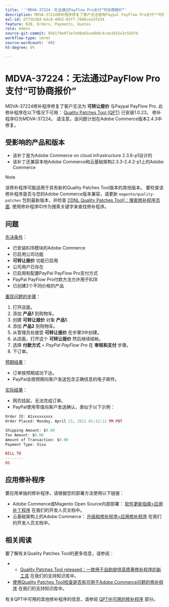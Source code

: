 ```yaml
---
title: '''MDVA-37224：无法通过PayFlow Pro支付“可协商报价”'
description: MDVA-37224修补程序修复了客户无法使用Paypal PayFlow Pro支付**可转让报价**的问题。 安装[Quality Patches Tool (QPT)](https://devdocs.magento.com/guides/v2.4/comp-mgr/patching.html#mqp) 1.0.23后，即可使用此修补程序。 修补程序ID为MDVA-37224。 请注意，该问题计划在Adobe Commerce版本2.4.3中修复。
exl-id: df75b38d-64c8-46b5-85ff-7606ce1dfd34
feature: B2B, Orders, Payments, Quotes
role: Admin
source-git-commit: 958179e0f3efe08e65ea8b0c4c4e1015e3c5bb76
workflow-type: tm+mt
source-wordcount: '491'
ht-degree: 0%

---
```


# MDVA-37224：无法通过PayFlow Pro支付“可协商报价”

MDVA-37224修补程序修复了客户无法为 **可转让报价** 与Paypal PayFlow Pro. 此修补程序在以下情况下可用： [Quality Patches Tool (QPT)](https://devdocs.magento.com/guides/v2.4/comp-mgr/patching.html#mqp) 已安装1.0.23。 修补程序ID为MDVA-37224。 请注意，该问题计划在Adobe Commerce版本2.4.3中修复。

## 受影响的产品和版本

* 该补丁是为Adobe Commerce on cloud infrastructure 2.3.6-p1设计的
* 该补丁还兼容本地Adobe Commerce和云基础架构2.3.3-2.4.2-p1上的Adobe Commerce

>[!NOTE]
>
>该修补程序可能适用于具有新的Quality Patches Tool版本的其他版本。 要检查该修补程序是否与您的Adobe Commerce版本兼容，请更新 `magento/quality-patches` 包到最新版本，并检查 [[!DNL Quality Patches Tool]：搜索修补程序页面](https://devdocs.magento.com/quality-patches/tool.html#patch-grid). 使用修补程序ID作为搜索关键字来查找修补程序。

## 问题

<u>先决条件</u>：

* 已安装B2B模块的Adobe Commerce
* 已启用公司功能
* **可转让报价** 功能已启用
* 公司用户已存在
* 已启用和配置PayPal PayFlow Pro支付方式
* PayPal PayFlow Pro付款方法允许用于B2B
* 已创建2个不同价格的产品

<u>重现问题的步骤</u>：

1. 打开店面。
1. 添加 **产品1** 到购物车。
1. 创建 **可转让报价** 对象 **产品1**.
1. 添加 **产品2** 到购物车。
1. 从管理员处接受 **可转让报价** 在步骤3中创建。
1. 从店面，打开这个 **可转让报价** 然后继续结帐。
1. 选择 **付款方式** = *PayPal PayFlow Pro* 在 **审核和支付** 步骤。
1. 下订单。

<u>预期结果</u>：

* 订单按预期成功下达。
* PayPal会按预期向客户发送包含正确信息的电子邮件。

<u>实际结果</u>：

* 网页挂起，无法完成订单。
* PayPal使用零值向客户发送确认，类似于以下示例：

```php
Order ID: A1xxxxxxxxx
Order Placed: Monday, April 21, 2021 01:12:12 PM PDT

Shipping Amount: $0.00
Tax Amount: $0.00
Amount of Transaction: $0.00
Payment Type: Visa

BILL TO
--------
US
```


## 应用修补程序

要应用单独的修补程序，请根据您的部署方法使用以下链接：

* Adobe Commerce或Magento Open Source内部部署： [软件更新指南>应用补丁程序](https://devdocs.magento.com/guides/v2.4/comp-mgr/patching/mqp.html) 在我们的开发人员文档中。
* 云基础架构上的Adobe Commerce： [升级和修补程序>应用修补程序](https://devdocs.magento.com/cloud/project/project-patch.html) 在我们的开发人员文档中。

## 相关阅读

要了解有关Quality Patches Tool的更多信息，请参阅：

* 
   * [Quality Patches Tool released：一款用于自助提供高质量修补程序的新工具](/help/announcements/adobe-commerce-announcements/magento-quality-patches-released-new-tool-to-self-serve-quality-patches.md) 在我们的支持知识库中。
* [使用Quality Patches Tool检查是否有可用于Adobe Commerce问题的修补程序](/help/support-tools/patches-available-in-qpt-tool/check-patch-for-magento-issue-with-magento-quality-patches.md) 在我们的支持知识库中。

有关QPT中可用的其他修补程序的信息，请参阅 [QPT中可用的修补程序](https://support.magento.com/hc/en-us/sections/360010506631-Patches-available-in-MQP-tool-) 部分。
